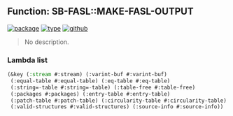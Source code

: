 ## Function: SB-FASL::MAKE-FASL-OUTPUT
[![package](https://img.shields.io/badge/Package-SB--FASL-5f9ea0.svg?style=social&colorA=999999)](../) [![type](https://img.shields.io/badge/Type-Function-5f9ea0.svg?style=social&colorA=999999)](../#function) [![github](https://img.shields.io/badge/GitHub-View_the_source-5f9ea0.svg?style=social&colorA=999999&logo=github)](https://github.com/sbcl/sbcl/blob/master/src/compiler/dump.lisp/) 

> No description.

### Lambda list
```cl
(&key (:stream #:stream) (:varint-buf #:varint-buf)
 (:equal-table #:equal-table) (:eq-table #:eq-table)
 (:string=-table #:string=-table) (:table-free #:table-free)
 (:packages #:packages) (:entry-table #:entry-table)
 (:patch-table #:patch-table) (:circularity-table #:circularity-table)
 (:valid-structures #:valid-structures) (:source-info #:source-info))
```
